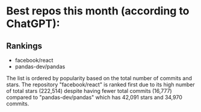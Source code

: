 # Best repos this month (according to ChatGPT):
## Rankings
- facebook/react
- pandas-dev/pandas

The list is ordered by popularity based on the total number of commits and stars. The repository "facebook/react" is ranked first due to its high number of total stars (222,514) despite having fewer total commits (16,777) compared to "pandas-dev/pandas" which has 42,091 stars and 34,970 commits.